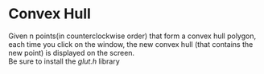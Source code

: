 # Convex Hull

Given n points(in counterclockwise order) that form a convex hull polygon, each time you click on the window, the new convex hull (that contains the new point) is displayed on the screen.
<br>
Be sure to install the *glut.h* library
